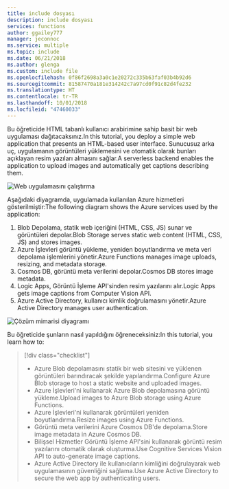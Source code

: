 ```yaml
---
title: include dosyası
description: include dosyası
services: functions
author: ggailey777
manager: jeconnoc
ms.service: multiple
ms.topic: include
ms.date: 06/21/2018
ms.author: glenga
ms.custom: include file
ms.openlocfilehash: 0f86f2698a3a0c1e20272c335b63faf03b4b92d6
ms.sourcegitcommit: 81587470a181e314242c7a97cd0f91c82d4fe232
ms.translationtype: HT
ms.contentlocale: tr-TR
ms.lasthandoff: 10/01/2018
ms.locfileid: "47460033"
---
```

<span data-ttu-id="7fd57-103">Bu öğreticide HTML tabanlı kullanıcı arabirimine sahip basit bir web uygulaması dağıtacaksınız.</span><span class="sxs-lookup"><span data-stu-id="7fd57-103">In this tutorial, you deploy a simple web application that presents an HTML-based user interface.</span></span> <span data-ttu-id="7fd57-104">Sunucusuz arka uç, uygulamanın görüntüleri yüklemesini ve otomatik olarak bunları açıklayan resim yazıları almasını sağlar.</span><span class="sxs-lookup"><span data-stu-id="7fd57-104">A serverless backend enables the application to upload images and automatically get captions describing them.</span></span>

![Web uygulamasını çalıştırma](media/functions-first-serverless-web-app/0-app-screenshot-finished.png)

<span data-ttu-id="7fd57-106">Aşağıdaki diyagramda, uygulamada kullanılan Azure hizmetleri gösterilmiştir:</span><span class="sxs-lookup"><span data-stu-id="7fd57-106">The following diagram shows the Azure services used by the application:</span></span>

1. <span data-ttu-id="7fd57-107">Blob Depolama, statik web içeriğini (HTML, CSS, JS) sunar ve görüntüleri depolar.</span><span class="sxs-lookup"><span data-stu-id="7fd57-107">Blob Storage serves static web content (HTML, CSS, JS) and stores images.</span></span>
2. <span data-ttu-id="7fd57-108">Azure İşlevleri görüntü yükleme, yeniden boyutlandırma ve meta veri depolama işlemlerini yönetir.</span><span class="sxs-lookup"><span data-stu-id="7fd57-108">Azure Functions manages image uploads, resizing, and metadata storage.</span></span>
3. <span data-ttu-id="7fd57-109">Cosmos DB, görüntü meta verilerini depolar.</span><span class="sxs-lookup"><span data-stu-id="7fd57-109">Cosmos DB stores image metadata.</span></span>
4. <span data-ttu-id="7fd57-110">Logic Apps, Görüntü İşleme API'sinden resim yazılarını alır.</span><span class="sxs-lookup"><span data-stu-id="7fd57-110">Logic Apps gets image captions from Computer Vision API.</span></span>
5. <span data-ttu-id="7fd57-111">Azure Active Directory, kullanıcı kimlik doğrulamasını yönetir.</span><span class="sxs-lookup"><span data-stu-id="7fd57-111">Azure Active Directory manages user authentication.</span></span>

![Çözüm mimarisi diyagramı](media/functions-first-serverless-web-app/0-architecture.jpg)

<span data-ttu-id="7fd57-113">Bu öğreticide şunların nasıl yapıldığını öğreneceksiniz:</span><span class="sxs-lookup"><span data-stu-id="7fd57-113">In this tutorial, you learn how to:</span></span>
> [!div class="checklist"]
> * <span data-ttu-id="7fd57-114">Azure Blob depolamasını statik bir web sitesini ve yüklenen görüntüleri barındıracak şekilde yapılandırma.</span><span class="sxs-lookup"><span data-stu-id="7fd57-114">Configure Azure Blob storage to host a static website and uploaded images.</span></span>
> * <span data-ttu-id="7fd57-115">Azure İşlevleri'ni kullanarak Azure Blob depolamasına görüntü yükleme.</span><span class="sxs-lookup"><span data-stu-id="7fd57-115">Upload images to Azure Blob storage using Azure Functions.</span></span>
> * <span data-ttu-id="7fd57-116">Azure İşlevleri'ni kullanarak görüntüleri yeniden boyutlandırma.</span><span class="sxs-lookup"><span data-stu-id="7fd57-116">Resize images using Azure Functions.</span></span>
> * <span data-ttu-id="7fd57-117">Görüntü meta verilerini Azure Cosmos DB'de depolama.</span><span class="sxs-lookup"><span data-stu-id="7fd57-117">Store image metadata in Azure Cosmos DB.</span></span>
> * <span data-ttu-id="7fd57-118">Bilişsel Hizmetler Görüntü İşleme API'sini kullanarak görüntü resim yazılarını otomatik olarak oluşturma.</span><span class="sxs-lookup"><span data-stu-id="7fd57-118">Use Cognitive Services Vision API to auto-generate image captions.</span></span>
> * <span data-ttu-id="7fd57-119">Azure Active Directory ile kullanıcıların kimliğini doğrulayarak web uygulamasının güvenliğini sağlama.</span><span class="sxs-lookup"><span data-stu-id="7fd57-119">Use Azure Active Directory to secure the web app by authenticating users.</span></span>
